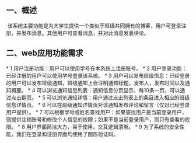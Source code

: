 ## 一、概述
  该系统主要功能是为大学生提供一个类似于班级共同拥有的博客，用户可登录注册，并发布消息。其他用户可查看消息，并对此消息发表评论。
  
## 二、web应用功能需求
* 1 用户注册功能：用户可以使用学号在本系统上注册账号。
* 2 用户登录功能：已经注册的用户可以使用学号登录该系统。
* 3 用户可以发布班级信息：已经登录的用户可以发布班级通知，班级通知上会注明通知标题，发布人，发布时间以及通知概要。
* 4 可以浏览通知信息列表：通知信息分页显示，每10条一页，可以通过点击翻页。
* 5 可以浏览通知详情：用户通过点击列表上的条目进入相应的班级信息详情页。
* 6 可以在班级通知详情页对该通知发布评论和留言（仅对已经登录用户提供）。
* 7 可以根据学号或姓名查找用户：如果查找用户是当前登录用户，则提供注销账号和修改个人信息的权限；如果不是当前登录用户，则只有查看的权限。
* 8 用户界面简洁大方，易于使用，交互逻辑清晰。
* 9 为了系统的安全性能，我们在登录和注册界面均使用了图形验证码。
 
